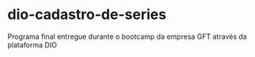 # dio-cadastro-de-series


Programa final entregue durante o bootcamp da empresa GFT através da plataforma DIO
